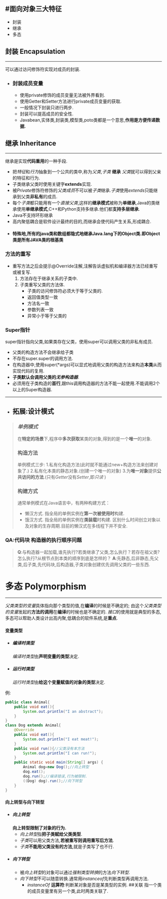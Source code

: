 
#面向对象三大特征
---
+ 封装
+ 继承
+ 多态

## 封装 Encapsulation
---
可以通过访问修饰符实现对成员的封装.
  + ### 封装成员变量
    + 使用private修饰的成员变量无法被外界看到.
    + 使用Getter和Setter方法进行private成员变量的获取.
    + 一般情况下封装只进行两步.
    + 封装可以提高成员的安全性.
    + Javabean,实体类,封装类,模型类,poto类都是一个意思,**作用是方便传递数据.**
## 继承 Inheritance
---
继承是实现**代码重用**的一种手段.
+ 把*特征*和*行为*抽象到一个公共的类中,称为*父类*,*子类* **继承** *父类*就可以得到父亲的特征和行为.
+ 子类继承父类时使用关键字**extends**实现.
+ 被*Private*修饰符修饰的*父类成员*不可以被*子类*继承.*子类*使用*extends*只能继承到父类**非私有**的成员.
+ 每个*子类*都只能用有一个*直接父类*,这样的**继承模式**被称为**单继承**,Java的类继承使用**单继承模式**,C++和Python支持多继承.他们都**支持多层继承**.
+ Java不支持环形继承
+ 高内聚低耦合是软件设计最终的目的,而继承会使代码产生关系,形成耦合.
+ #### **特殊地,所有的java类和数组都隐式地继承Java.lang下的Object类.即Object类是所有JAVA类的根基类**
### 方法的重写
+ 重写方法之后会提示@Override注解,注解告诉虚拟机和编译器方法已经重写或被复写.
  1. 方法存在于继承关系的子类中.
  2. 子类重写父类的方法体.
     + 子类的访问修饰符必须大于等于父类的.
     + 返回值类型一致
     + 方法名一致
     + 参数列表一致
     + 异常小于等于父类的
### Super指针
super指针指向父类,如果类存在父类，使用super可以调用父类的非私有成员.
+ 父类的构造方法不会继承给子类
+ 不存在super.super的调用方法.
+ 在构造器中,使用super(*args)可以显式地调用父类的构造方法来构造**本类**从而实现代码的复用.
+ **子类默认会调用父类的*无参构造器***.
+ 必须用在子类构造的**首行**,跟this调用构造器的方法不能一起使用.不能调用2个以上的Super构造器.
---
- ## 拓展:设计模式
> ### *单例模式*
> 在**特定的场景**下,程序中**多次获取**某类的对象,得到的是一个**唯一**的对象.
> ### 构造方法
> 单例模式三步:
> 1.私有化构造方法(此时就不能通过new+构造方法来创建对象了.)
> 2.私有化本类的静态对象.(创建一个唯一的对象)
> 3.为**唯一对象**提供**公共访问的方法**.(只有*Getter*没有*Setter*,即*只读* )
> ### 构建方式
> 通常单例模式在Java语言中，有两种构建方式：
> + 懒汉方式.
>       指全局的单例实例在**第一次被使用时**构建.
> + 饿汉方式.
>       指全局的单例实例在**类装载**时构建. 
> 区别什么时间创立对象以及对象的生存周期.目前的懒汉式在多线程下并不安全.


### QA:代码块 构造器的执行顺序问题
> **Q**:与构造器一起加载,谁先执行?若类继承了父类,怎么执行？若存在祖父类?怎么执行?从根节点到本类的顺序到底是怎样的？
> **A**:先静态,后非静态,先父类,后子类,先代码块,后构造器,子类对象创建优先调用父类的一些东西.

# 多态 Polymorphism
---
*父类类型的变量*具体指向那个类型的值,在**编译**的时候是不确定的;
由这个*父类类型的变量*发起的**方法的调用**在**编译**的时候也是不确定的.
*接口*的使用就是典型的多态,多态可以帮助人类设计出高内聚,低耦合的软件系统,是**重点**.
#### 变量类型
+ ##### *编译时类型*
  *编译时类型*由**声明变量的类型**决定.
+ ##### *运行时类型*
  *运行时类型*由**给这个变量赋值的对象的类型**决定.

例:
~~~java
public class Animal{
    public void eat(){
        System.out.println("I an abstract");
    }
}   
class Dog extends Animal{
    @Override
    public void eat(){
        System.out.println("I eat meat!");
    }
    public void run(){//父类没有本方法
        System.out.println("I can run!");
    }
    public static void main(String[] args) {
        Animal dog=new Dog();//向上转型
        dog.eat();
        dog.run();//编译错误,行为被限制. 
        ((Dog) dog).run();//向下转型
    }
}
~~~
#### 向上转型与向下转型
+ ##### *向上转型*
  **向上转型限制了对象的行为.**
  + *向上转型*指**把子类赋给父类类型**.
  + *子类*可以用父类方法,**若被重写则调用重写后方法**.
  + *子类***不能用父类没有的方法**,就是子类写了也不行.
+ ##### *向下转型*
  + 被*向上转型*的对象可以通过*强制类型转换*的方法*向下转型*.
  + *向下转型*不可以随意转换.通常用*instanceof*先判断类型再调用方法.
    + *instanceOf* **运算符**:判断某对象是否是某类型的实例.
##关联
指一个类的成员变量里有另一个类,此时两类关联了.
